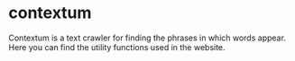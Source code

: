 # contextum

Contextum is a text crawler for finding the phrases in which words appear.
Here you can find the utility functions used in the website.
